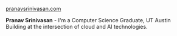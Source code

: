 [pranavsrinivasan.com](pranavsrinivasan.com)

**Pranav Srinivasan** - I'm a Computer Science Graduate, UT Austin  
Building at the intersection of cloud and AI technologies.
